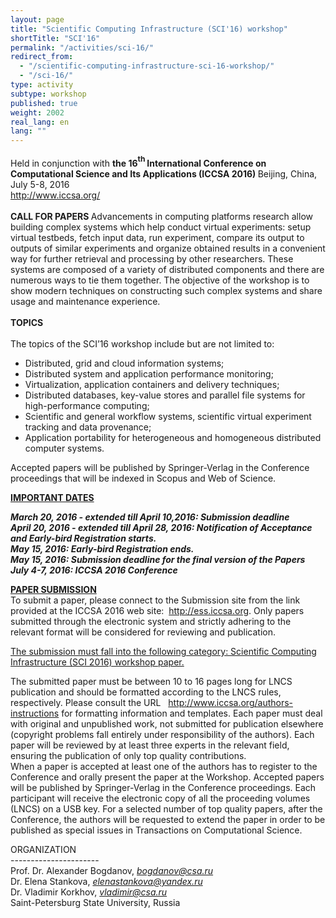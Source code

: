 ```yaml
---
layout: page
title: "Scientific Computing Infrastructure (SCI'16) workshop"
shortTitle: "SCI'16"
permalink: "/activities/sci-16/"
redirect_from: 
  - "/scientific-computing-infrastructure-sci-16-workshop/"
  - "/sci-16/"
type: activity
subtype: workshop
published: true
weight: 2002
real_lang: en
lang: ""
---
```



<p> <span style="">Held in conjunction with </span><span style=" font-weight: bold;">the 16</span><span style="font-size: 9pt;  font-weight: bold; vertical-align: 6pt;">th </span><span style=" font-weight: bold;">International Conference on Computational Science and Its Applications (ICCSA 2016) </span><span style="">Beijing, China, July 5-8, 2016<br /> </span><a href="http://www.iccsa.org/">http://www.iccsa.org/</a></span><br /><br /> <span style=" font-weight: bold;">CALL FOR PAPERS </span> <span style="">Advancements in computing platforms research allow building complex systems which help conduct virtual experiments: setup virtual testbeds, fetch input data, run experiment, compare its output to outputs of similar experiments and organize obtained results in a convenient way for further retrieval and processing by other researchers. These systems are composed of a variety of distributed components and there are numerous ways to tie them together. The objective of the workshop is to show modern techniques on constructing such complex systems and share usage and maintenance experience. </span><br /><br /> <span style=" font-weight: bold;">TOPICS </span><br /><br /> <span style="">The topics of the SCI’16 workshop include but are not limited to: </span></p>
<ul>
	<li>Distributed, grid and cloud information systems;</li>
	<li>Distributed system and application performance monitoring;</li>
	<li>Virtualization, application containers and delivery techniques;</li>
	<li>Distributed databases, key-value stores and parallel file systems for high-performance computing;</li>
	<li>Scientific and general workflow systems, scientific virtual experiment tracking and data provenance;</li>
	<li>Application portability for heterogeneous and homogeneous distributed computer systems.</li>
</ul>
<p>Accepted papers will be published by Springer-Verlag in the Conference proceedings that will be indexed in Scopus and Web of Science.</p>
<p><span style=" font-weight: bold;"><span style=" font-weight: bold;"><span style=""><strong><span style="text-decoration: underline;">IMPORTANT DATES</span></strong></span></span></span>
<p><span style=" font-weight: bold; font-style: italic;"><span style=" font-weight: bold; font-style: italic;">March 20, 2016 - extended till April 10,2016</span>: <span style=" font-weight: bold; font-style: italic;">Submission deadline</span><br /><strong>April 20, 2016 - extended till April 28, 2016</strong>: Notification of Acceptance and Early-bird Registration starts.&nbsp;<br /><strong>May 15, 2016: Early-bird Registration ends.&nbsp;</strong><br /><strong>May 15, 2016: Submission deadline for the final version of the Papers&nbsp;</strong><br /><strong>July 4-7, 2016: ICCSA 2016 Conference</strong> </span></p>
<p><span style=""><strong><span style="text-decoration: underline;">PAPER SUBMISSION</span></strong><br /> To submit a paper, please connect to the Submission site from the link provided at the ICCSA 2016 web site: &nbsp;<a href="http://ess.iccsa.org" target="_BLANK">http://ess.iccsa.org</a>. Only papers submitted through the electronic system and strictly adhering to the relevant format will be considered for reviewing and publication.</span></p>
<p><span style="text-decoration: underline;"><span style="">The submission must fall into the following category: Scientific Computing Infrastructure (SCI 2016) workshop paper.</span></span></p>
<p><span style="">The submitted paper must be between 10 to 16 pages long for LNCS publication and should be formatted according to the LNCS rules, respectively. Please consult the URL &nbsp; <a href="http://www.iccsa.org/authors-instructions" target="_BLANK"> </a><a href="http://www.iccsa.org/authors-instructions">http://www.iccsa.org/authors-instructions</a> for formatting information and templates. Each paper must deal with original and unpublished work, not submitted for publication elsewhere (copyright problems fall entirely under responsibility of the authors). Each paper will be reviewed by at least three experts in the relevant field, ensuring the publication of only top quality contributions.<br /> When a paper is accepted at least one of the authors has to register to the Conference and orally present the paper at the Workshop. Accepted papers will be published by Springer-Verlag in the Conference proceedings. Each participant will receive the electronic copy of all the proceeding volumes (LNCS) on a USB key. For a selected number of top quality papers, after the Conference, the authors will be requested to extend the paper in order to be published as special issues in Transactions on Computational Science.</span></p>
<p><span style="">ORGANIZATION<br /> ----------------------<br /> Prof. Dr. Alexander Bogdanov, </span><span style=" font-style: italic;"><a href="mailto:bogdanov@csa.ru">bogdanov@csa.ru</a></span><span style=" font-style: italic;"><br /></span><span style="">Dr. Elena Stankova, </span><span style=" font-style: italic;"><a href="mailto:elenastankova@yandex.ru">elenastankova@yandex.ru</a></span><span style=" font-style: italic;"><br /></span><span style="">Dr. Vladimir Korkhov, </span><span style=" font-style: italic;"><a href="mailto:vladimir@csa.ru">vladimir@csa.ru</a></span><span style=" font-style: italic;"><br /></span><span style="">Saint-Petersburg State University, Russia </span><br /><br /></p>
